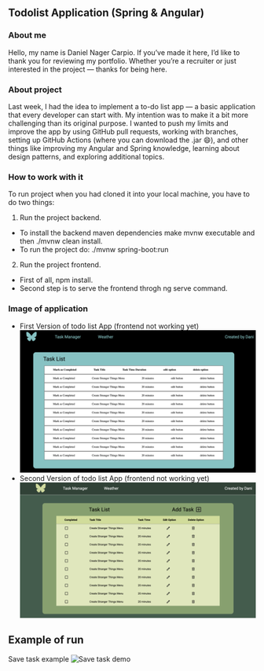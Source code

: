 ## Todolist Application (Spring & Angular)

### About me

Hello, my name is Daniel Nager Carpio. If you’ve made it here, I’d like to thank you for reviewing my portfolio. Whether you’re a recruiter or just interested in the project — thanks for being here.

### About project

Last week, I had the idea to implement a to-do list app — a basic application that every developer can start with. My intention was to make it a bit more challenging than its original purpose. I wanted to push my limits and improve the app by using GitHub pull requests, working with branches, setting up GitHub Actions (where you can download the .jar 😄), and other things like improving my Angular and Spring knowledge, learning about design patterns, and exploring additional topics.

### How to work with it

To run project when you had cloned it into your local machine, you have to do two things:

1. Run the project backend.

- To install the backend maven dependencies make mvnw executable and then ./mvnw clean install.
- To run the project do: ./mvnw spring-boot:run

2. Run the project frontend.

- First of all, npm install.
- Second step is to serve the frontend throgh ng serve command.

### Image of application

- First Version of todo list App (frontend not working yet)
  ![First Version Preview](todolist-frontend/src/assets/app-evolution/first-screen-version.png)
- Second Version of todo list App (frontend not working yet)
  ![Second Version Preview](todolist-frontend/src/assets/app-evolution/first-screen-second-version.png)

## Example of run

Save task example
![Save task demo](http://www.reservacafe.com/wp-content/uploads/2025/06/output.gif)
